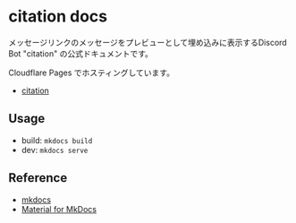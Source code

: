 # citation docs

メッセージリンクのメッセージをプレビューとして埋め込みに表示するDiscord Bot "citation" の公式ドキュメントです。

Cloudflare Pages でホスティングしています。

- [citation](https://github.com/m2en/citation)

## Usage

- build: `mkdocs build`
- dev: `mkdocs serve`

## Reference

- [mkdocs](https://www.mkdocs.org/)
- [Material for MkDocs](https://squidfunk.github.io/mkdocs-material/)

